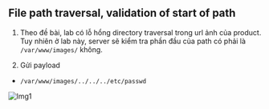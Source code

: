 ## File path traversal, validation of start of path

1. Theo đề bài, lab có lỗ hổng directory traversal trong url ảnh của product. Tuy nhiên ở lab này, server sẽ kiểm tra phần đầu của path có phải là ``/var/www/images/`` không.

2. Gửi payload
- ```/var/www/images/../../../etc/passwd```

![Img1](\asset/../img/done.png)